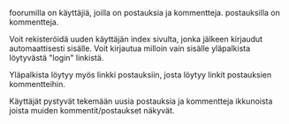 foorumilla on käyttäjiä, joilla on postauksia ja kommentteja. postauksilla on kommentteja.

Voit rekisteröidä uuden käyttäjän index sivulta, jonka jälkeen kirjaudut automaattisesti sisälle. Voit kirjautua milloin vain sisälle yläpalkista löytyvästä "login" linkistä.


Yläpalkista löytyy myös linkki postauksiin, josta löytyy linkit postauksien kommentteihin.

Käyttäjät pystyvät tekemään uusia postauksia ja kommentteja ikkunoista joista muiden kommentit/postaukset näkyvät.

